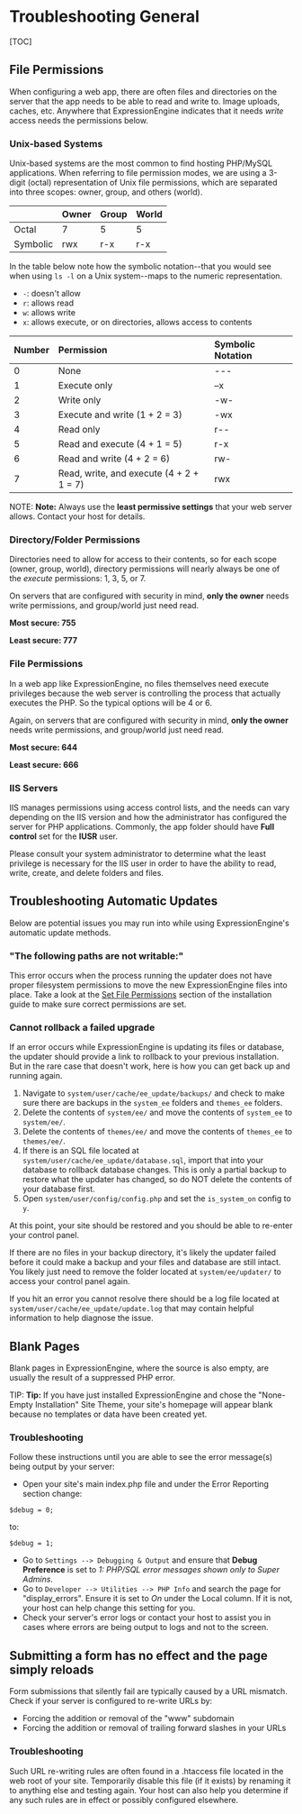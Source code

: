 <!--
    This source file is part of the open source project
    ExpressionEngine User Guide (https://github.com/ExpressionEngine/ExpressionEngine-User-Guide)

    @link      https://expressionengine.com/
    @copyright Copyright (c) 2003-2020, Packet Tide, LLC (https://ellislab.com)
    @license   https://expressionengine.com/license Licensed under Apache License, Version 2.0
-->

# Troubleshooting General

[TOC]

## File Permissions

When configuring a web app, there are often files and directories on the server that the app needs to be able to read and write to. Image uploads, caches, etc. Anywhere that ExpressionEngine indicates that it needs _write_ access needs the permissions below.

### Unix-based Systems

Unix-based systems are the most common to find hosting PHP/MySQL applications. When referring to file permission modes, we are using a 3-digit (octal) representation of Unix file permissions, which are separated into three scopes: owner, group, and others (world).

|          | Owner | Group | World |
| :------- | :---- | :---- | :---- |
| Octal    | 7     | 5     | 5     |
| Symbolic | rwx   | r-x   | r-x   |

In the table below note how the symbolic notation--that you would see when using `ls -l` on a Unix system--maps to the numeric representation.

- `-`: doesn't allow
- `r`: allows read
- `w`: allows write
- `x`: allows execute, or on directories, allows access to contents

| Number | Permission                               | Symbolic Notation |
| :----- | :--------------------------------------- | :---------------- |
| 0      | None                                     | ---               |
| 1      | Execute only                             | –x                |
| 2      | Write only                               | -w-               |
| 3      | Execute and write (1 + 2 = 3)            | -wx               |
| 4      | Read only                                | r--               |
| 5      | Read and execute (4 + 1 = 5)             | r-x               |
| 6      | Read and write (4 + 2 = 6)               | rw-               |
| 7      | Read, write, and execute (4 + 2 + 1 = 7) | rwx               |

NOTE: **Note:** Always use the **least permissive settings** that your web server allows. Contact your host for details.

### Directory/Folder Permissions

Directories need to allow for access to their contents, so for each scope (owner, group, world), directory permissions will nearly always be one of the _execute_ permissions: 1, 3, 5, or 7.

On servers that are configured with security in mind, **only the owner** needs write permissions, and group/world just need read.

**Most secure: 755**

**Least secure: 777**

### File Permissions

In a web app like ExpressionEngine, no files themselves need execute privileges because the web server is controlling the process that actually executes the PHP. So the typical options will be 4 or 6.

Again, on servers that are configured with security in mind, **only the owner** needs write permissions, and group/world just need read.

**Most secure: 644**

**Least secure: 666**

### IIS Servers

IIS manages permissions using access control lists, and the needs can vary depending on the IIS version and how the administrator has configured the server for PHP applications. Commonly, the app folder should have **Full control** set for the **IUSR** user.

Please consult your system administrator to determine what the least privilege is necessary for the IIS user in order to have the ability to read, write, create, and delete folders and files.

## Troubleshooting Automatic Updates

Below are potential issues you may run into while using ExpressionEngine's automatic update methods.

### "The following paths are not writable:"

This error occurs when the process running the updater does not have proper filesystem permissions to move the new ExpressionEngine files into place. Take a look at the [Set File Permissions](troubleshooting/general.md#file-permissions) section of the installation guide to make sure correct permissions are set.

### Cannot rollback a failed upgrade

If an error occurs while ExpressionEngine is updating its files or database, the updater should provide a link to rollback to your previous installation. But in the rare case that doesn't work, here is how you can get back up and running again.

1.  Navigate to `system/user/cache/ee_update/backups/` and check to make sure there are backups in the `system_ee` folders and `themes_ee` folders.
2.  Delete the contents of `system/ee/` and move the contents of `system_ee` to `system/ee/`.
3.  Delete the contents of `themes/ee/` and move the contents of `themes_ee` to `themes/ee/`.
4.  If there is an SQL file located at `system/user/cache/ee_update/database.sql`, import that into your database to rollback database changes. This is only a partial backup to restore what the updater has changed, so do NOT delete the contents of your database first.
5.  Open `system/user/config/config.php` and set the `is_system_on` config to `y`.

At this point, your site should be restored and you should be able to re-enter your control panel.

If there are no files in your backup directory, it's likely the updater failed before it could make a backup and your files and database are still intact. You likely just need to remove the folder located at `system/ee/updater/` to access your control panel again.

If you hit an error you cannot resolve there should be a log file located at `system/user/cache/ee_update/update.log` that may contain helpful information to help diagnose the issue.

## Blank Pages

Blank pages in ExpressionEngine, where the source is also empty, are usually the result of a suppressed PHP error.

TIP: **Tip:** If you have just installed ExpressionEngine and chose the "None- Empty Installation" Site Theme, your site's homepage will appear blank because no templates or data have been created yet.

### Troubleshooting

Follow these instructions until you are able to see the error message(s) being output by your server:

- Open your site's main index.php file and under the Error Reporting section change:

```
$debug = 0;
```

to:

    $debug = 1;

- Go to `Settings --> Debugging & Output` and ensure that **Debug Preference** is set to _1: PHP/SQL error messages shown only to Super Admins_.
- Go to `Developer --> Utilities --> PHP Info` and search the page for "display_errors". Ensure it is set to _On_ under the Local column. If it is not, your host can help change this setting for you.
- Check your server's error logs or contact your host to assist you in cases where errors are being output to logs and not to the screen.

## Submitting a form has no effect and the page simply reloads

Form submissions that silently fail are typically caused by a URL mismatch. Check if your server is configured to re-write URLs by:

- Forcing the addition or removal of the "www" subdomain
- Forcing the addition or removal of trailing forward slashes in your URLs

### Troubleshooting

Such URL re-writing rules are often found in a .htaccess file located in the web root of your site. Temporarily disable this file (if it exists) by renaming it to anything else and testing again. Your host can also help you determine if any such rules are in effect or possibly configured elsewhere.
